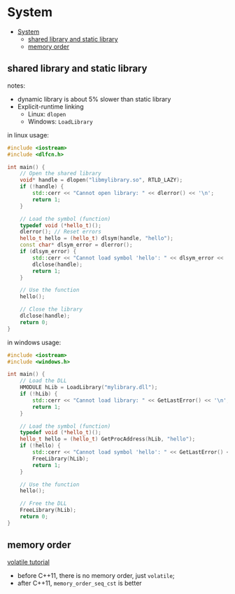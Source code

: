 # System

- [System](#system)
  - [shared library and static library](#shared-library-and-static-library)
  - [memory order](#memory-order)

## shared library and static library

notes:
- dynamic library is about 5% slower than static library
- Explicit-runtime linking
  - Linux: `dlopen`
  - Windows: `LoadLibrary`

in linux usage:

```cpp
#include <iostream>
#include <dlfcn.h>

int main() {
    // Open the shared library
    void* handle = dlopen("libmylibrary.so", RTLD_LAZY);
    if (!handle) {
        std::cerr << "Cannot open library: " << dlerror() << '\n';
        return 1;
    }

    // Load the symbol (function)
    typedef void (*hello_t)();
    dlerror(); // Reset errors
    hello_t hello = (hello_t) dlsym(handle, "hello");
    const char* dlsym_error = dlerror();
    if (dlsym_error) {
        std::cerr << "Cannot load symbol 'hello': " << dlsym_error << '\n';
        dlclose(handle);
        return 1;
    }

    // Use the function
    hello();

    // Close the library
    dlclose(handle);
    return 0;
}
```

in windows usage:

```cpp
#include <iostream>
#include <windows.h>

int main() {
    // Load the DLL
    HMODULE hLib = LoadLibrary("mylibrary.dll");
    if (!hLib) {
        std::cerr << "Cannot load library: " << GetLastError() << '\n';
        return 1;
    }

    // Load the symbol (function)
    typedef void (*hello_t)();
    hello_t hello = (hello_t) GetProcAddress(hLib, "hello");
    if (!hello) {
        std::cerr << "Cannot load symbol 'hello': " << GetLastError() << '\n';
        FreeLibrary(hLib);
        return 1;
    }

    // Use the function
    hello();

    // Free the DLL
    FreeLibrary(hLib);
    return 0;
}
```

## memory order

[volatile tutorial](https://blog.csdn.net/sinat_38293503/article/details/134710547)
- before C++11, there is no memory order, just `volatile`;
- after C++11, `memory_order_seq_cst` is better

